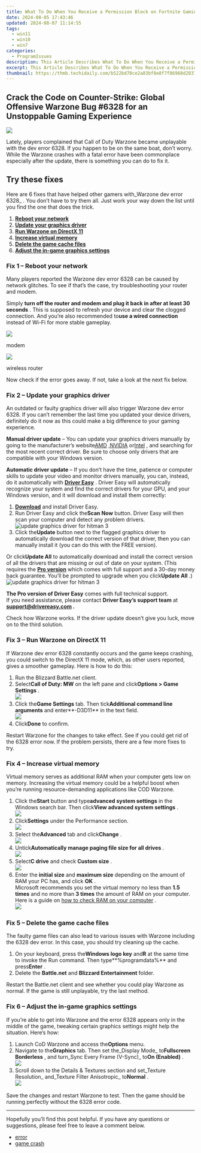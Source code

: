 ```yaml
---
title: What To Do When You Receive a Permission Block on Fortnite Gaming
date: 2024-08-05 17:43:46
updated: 2024-08-07 11:14:55
tags:
  - win11
  - win10
  - win7
categories:
  - ProgramIssues
description: This Article Describes What To Do When You Receive a Permission Block on Fortnite Gaming
excerpt: This Article Describes What To Do When You Receive a Permission Block on Fortnite Gaming
thumbnail: https://thmb.techidaily.com/b522bd70ce2a83bf8e8f7f86960d2837c426a969d728f3e451fe6b743f8b0eb2.jpg
---
```


## Crack the Code on Counter-Strike: Global Offensive Warzone Bug #6328 for an Unstoppable Gaming Experience

![](https://images.drivereasy.com/wp-content/uploads/2021/05/warzone-dev-error-6328.jpg)

 Lately, players complained that Call of Duty Warzone became unplayable with the dev error 6328\. If you happen to be on the same boat, don’t worry. While the Warzone crashes with a fatal error have been commonplace especially after the update, there is something you can do to fix it.

## Try these fixes

 Here are 6 fixes that have helped other gamers with_Warzone dev error 6328_ . You don’t have to try them all. Just work your way down the list until you find the one that does the trick.

1. **[Reboot your network](https://tools.techidaily.com/drivereasy/download/)**
2. **[Update your graphics driver](https://tools.techidaily.com/drivereasy/download/)**
3. **[Run Warzone on DirectX 11](https://tools.techidaily.com/drivereasy/download/)**
4. **[Increase virtual memory](https://tools.techidaily.com/drivereasy/download/)**
5. **[Delete the game cache files](https://tools.techidaily.com/drivereasy/download/)**
6. **[Adjust the in-game graphics settings](https://tools.techidaily.com/drivereasy/download/)**

### Fix 1 – Reboot your network

 Many players reported the Warzone dev error 6328 can be caused by network glitches. To see if that’s the case, try troubleshooting your router and modem.

 Simply **turn off the router and modem and plug it back in after at least 30 seconds** . This is supposed to refresh your device and clear the clogged connection. And you’re also recommended to**use a wired connection** instead of Wi-Fi for more stable gameplay.

![](https://images.drivereasy.com/wp-content/uploads/2021/02/modem.jpg)

modem

![](https://images.drivereasy.com/wp-content/uploads/2021/02/router.png)

wireless router

 Now check if the error goes away. If not, take a look at the next fix below.

### Fix 2 – Update your graphics driver

 An outdated or faulty graphics driver will also trigger Warzone dev error 6328\. If you can’t remember the last time you updated your device drivers, definitely do it now as this could make a big difference to your gaming experience.

**Manual driver update** – You can update your graphics drivers manually by going to the manufacturer’s website[AMD](https://www.amd.com/en/support) ,[NVIDIA](https://www.nvidia.com/Download/index.aspx) or[Intel](https://downloadcenter.intel.com/) , and searching for the most recent correct driver. Be sure to choose only drivers that are compatible with your Windows version.

**Automatic driver update** – If you don’t have the time, patience or computer skills to update your video and monitor drivers manually, you can, instead, do it automatically with **[Driver Easy](https://tools.techidaily.com/drivereasy/download/)**  . Driver Easy will automatically recognize your system and find the correct drivers for your GPU, and your Windows version, and it will download and install them correctly:

1. **[Download](https://tools.techidaily.com/drivereasy/download/)**  and install Driver Easy.
2. Run Driver Easy and click the**Scan Now** button. Driver Easy will then scan your computer and detect any problem drivers.  
![update graphics driver for hitman 3](https://images.drivereasy.com/wp-content/uploads/2021/01/update-graphics-driver-de-1.jpg)
3. Click the**Update** button next to the flagged graphics driver to automatically download the correct version of that driver, then you can manually install it (you can do this with the FREE version).  

 Or click**Update All** to automatically download and install the correct version of all the drivers that are missing or out of date on your system. (This requires the **[Pro version](https://tools.techidaily.com/drivereasy/download/)**  which comes with full support and a 30-day money back guarantee. You’ll be prompted to upgrade when you click**Update All** .)  
![update graphics driver for hitman 3](https://images.drivereasy.com/wp-content/uploads/2021/01/update-graphics-driver-de-2.jpg)

**The Pro version of Driver Easy** comes with full technical support.  
 If you need assistance, please contact **Driver Easy’s support team** at **[support@drivereasy.com](https://tools.techidaily.com/drivereasy/download/) .**

 Check how Warzone works. If the driver update doesn’t give you luck, move on to the third solution.

### Fix 3 – Run Warzone on DirectX 11

 If Warzone dev error 6328 constantly occurs and the game keeps crashing, you could switch to the DirectX 11 mode, which, as other users reported, gives a smoother gameplay. Here is how to do this:

1. Run the Blizzard Battle.net client.
2. Select**Call of Duty: MW** on the left pane and click**Options > Game Settings** .  
![](https://images.drivereasy.com/wp-content/uploads/2021/04/11.jpg)
3. Click the**Game Settings** tab. Then tick**Additional command line arguments** and enter**\-D3D11** in the text field.  
![](https://images.drivereasy.com/wp-content/uploads/2021/04/12.jpg)
4. Click**Done** to confirm.

 Restart Warzone for the changes to take effect. See if you could get rid of the 6328 error now. If the problem persists, there are a few more fixes to try.

### Fix 4 – Increase virtual memory

 Virtual memory serves as additional RAM when your computer gets low on memory. Increasing the virtual memory could be a helpful boost when you’re running resource-demanding applications like COD Warzone.

1. Click the**Start** button and type**advanced system settings** in the Windows search bar. Then click**View advanced system settings** .  
![](https://images.drivereasy.com/wp-content/uploads/2021/04/4-1.jpg)
2. Click**Settings** under the Performance section.  
![](https://images.drivereasy.com/wp-content/uploads/2021/04/4-2.jpg)
3. Select the**Advanced** tab and click**Change** .  
![](https://images.drivereasy.com/wp-content/uploads/2021/04/4-3-1.jpg)
4. Untick**Automatically manage paging file size for all drives** .  
![](https://images.drivereasy.com/wp-content/uploads/2021/04/4-4-1.jpg)
5. Select**C drive** and check **Custom size** .  
![](https://images.drivereasy.com/wp-content/uploads/2021/04/4-5-1.jpg)
6. Enter the **initial size** and **maximum size** depending on the amount of RAM your PC has, and click **OK** .  
 Microsoft recommends you set the virtual memory no less than **1.5 times** and no more than **3 times** the amount of RAM on your computer. Here is a guide on [how to check RAM on your computer](https://tools.techidaily.com/drivereasy/download/) .  
![](https://images.drivereasy.com/wp-content/uploads/2021/04/4-6-1.jpg)

### Fix 5 – Delete the game cache files

 The faulty game files can also lead to various issues with Warzone including the 6328 dev error. In this case, you should try cleaning up the cache.

1. On your keyboard, press the**Windows logo key** and**R** at the same time to invoke the Run command. Then type**%programdata%** and press**Enter** .
2. Delete the **Battle.net**  and **Blizzard Entertainment** folder.

 Restart the Battle.net client and see whether you could play Warzone as normal. If the game is still unplayable, try the last method.

### Fix 6 – Adjust the in-game graphics settings

 If you’re able to get into Warzone and the error 6328 appears only in the middle of the game, tweaking certain graphics settings might help the situation. Here’s how:

1. Launch CoD Warzone and access the**Options** menu.
2. Navigate to the**Graphics** tab. Then set the_Display Mode_ to**Fullscreen Borderless** , and turn_Sync Every Frame (V-Sync)_ to**On (Enabled)** .  
![](https://images.drivereasy.com/wp-content/uploads/2021/04/graphics-settings1.jpg)
3. Scroll down to the Details & Textures section and set_Texture Resolution_ and_Texture Filter Anisotropic_ to**Normal** .  
![](https://images.drivereasy.com/wp-content/uploads/2021/04/graphics-settings2.jpg)

 Save the changes and restart Warzone to test. Then the game should be running perfectly without the 6328 error code.

---

 Hopefully you’ll find this post helpful. If you have any questions or suggestions, please feel free to leave a comment below.

* [error](https://tools.techidaily.com/drivereasy/download/)
* [game crash](https://tools.techidaily.com/drivereasy/download/)

<ins class="adsbygoogle"
     style="display:block"
     data-ad-format="autorelaxed"
     data-ad-client="ca-pub-7571918770474297"
     data-ad-slot="1223367746"></ins>



<ins class="adsbygoogle"
     style="display:block"
     data-ad-client="ca-pub-7571918770474297"
     data-ad-slot="8358498916"
     data-ad-format="auto"
     data-full-width-responsive="true"></ins>
